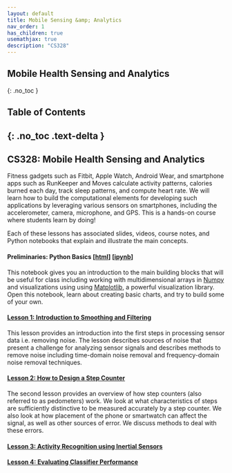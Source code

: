 ```yaml
---
layout: default
title: Mobile Sensing &amp; Analytics
nav_order: 1
has_children: true
usemathjax: true
description: "CS328"
---
```

## Mobile Health Sensing and Analytics
{: .no_toc }

## Table of Contents
{: .no_toc .text-delta }
---

## CS328: Mobile Health Sensing and Analytics

Fitness gadgets such as ​Fitbit​, ​Apple Watch,​ ​Android Wear,​ and smartphone apps such as ​RunKeeper​ and M​oves​ calculate activity patterns, calories burned each day, track sleep patterns, and compute heart rate. We will learn how to build the computational elements for developing such applications by leveraging various sensors on smartphones, including the accelerometer, camera, microphone, and GPS. This is a hands-on course where students learn by doing! 

Each of these lessons has associated slides, videos, course notes, and Python notebooks that explain and illustrate the main concepts.

#### Preliminaries: Python Basics [[html](CS328_Python_Basics.html)] [[ipynb](https://colab.research.google.com/drive/1hheScRsp3Dy-mkJ1xu-EMPPwyhMAbytN?usp=sharing#scrollTo=0uJ1tEU1CtpR)]
This notebook gives you an introduction to the main building blocks that will be useful for class including working with multidimensional arrays in [Numpy](https://numpy.org/) and visualizations using  using [Matplotlib](https://matplotlib.org/), a powerful visualization library. Open this notebook, learn about creating basic charts, and try to build some of your own. 

#### [Lesson 1: Introduction to Smoothing and Filtering](chapter1-noise/chapter1.md)
This lesson provides an introduction into the first steps in processing sensor data i.e. removing noise. The lesson describes sources of noise that present a challenge for analyzing sensor signals and describes methods to remove noise including time-domain noise removal and frequency-domain noise removal techniques.

#### [Lesson 2: How to Design a Step Counter](chapter2-steps/chapter2.md)
The second lesson provides an overview of how step counters (also referred to as pedometers) work. We look at what characteristics of steps are sufficiently distinctive to be measured accurately by a step counter. We also look at how placement of the phone or smartwatch can affect the signal, as well as other sources of error. We discuss methods to deal with these errors. 

#### [Lesson 3: Activity Recognition using Inertial Sensors](chapter3-activityrecognition/chapter3.md)

#### [Lesson 4: Evaluating Classifier Performance](chapter4-evalclassifier/chapter4.md)



